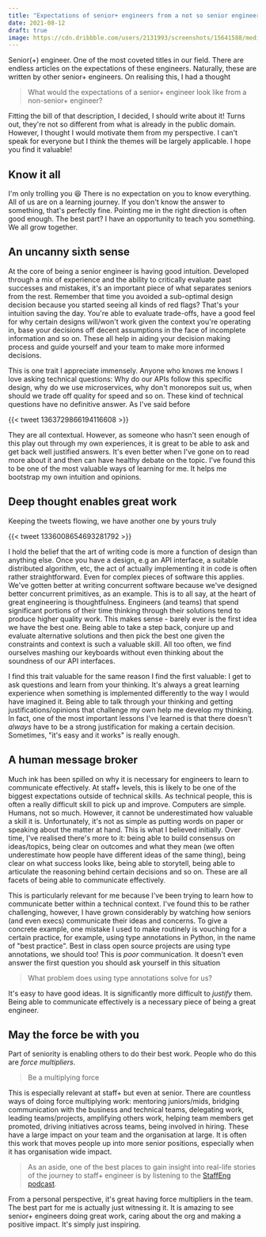 ```yaml
---
title: "Expectations of senior+ engineers from a not so senior engineer"
date: 2021-08-12
draft: true
image: https://cdn.dribbble.com/users/2131993/screenshots/15641588/media/0ced4fa58f04d8c855c082d8c8738eb1.png?compress=1&resize=400x300
---
```


Senior(+) engineer. One of the most coveted titles in our field. There are endless articles on the
expectations of these engineers. Naturally, these are written by other senior+ engineers. On realising
this, I had a thought

> What would the expectations of a senior+ engineer look like from a non-senior+ engineer?

Fitting the bill of that description, I decided, I should write about it! Turns out, they're not so
different from what is already in the public domain. However, I thought I would motivate them from my
perspective. I can't speak for everyone but I think the themes will be largely applicable. I hope you
find it valuable!

## Know it all

I'm only trolling you 😆 There is no expectation on you to know everything. All of us are on a learning
journey. If you don't know the answer to something, that's perfectly fine. Pointing me in the right direction
is often good enough. The best part? I have an opportunity to teach you something. We all grow together.

## An uncanny sixth sense

At the core of being a senior engineer is having good intuition. Developed through a mix of experience
and the ability to critically evaluate past successes and mistakes, it's an important piece of what separates
seniors from the rest. Remember that time you avoided a sub-optimal design decision because you started
seeing all kinds of red flags? That's your intuition saving the day. You're able to evaluate trade-offs,
have a good feel for why certain designs will/won't work given the context you're operating in, base
your decisions off decent assumptions in the face of incomplete information and so on. These all help
in aiding your decision making process and guide yourself and your team to make more informed decisions.

This is one trait I appreciate immensely. Anyone who knows me knows I love asking technical questions:
Why do our APIs follow this specific design, why do we use microservices, why don't monorepos suit us,
when should we trade off quality for speed and so on. These kind of technical questions have no definitive
answer. As I've said before

{{< tweet 1363729866194116608 >}}

They are all contextual. However, as someone who hasn't seen enough of this play out through my own
experiences, it is great to be able to ask and get back well justified answers. It's even better when
I've gone on to read more about it and then can have healthy debate on the topic. I've found this to
be one of the most valuable ways of learning for me. It helps me bootstrap my own intuition and opinions.

## Deep thought enables great work

Keeping the tweets flowing, we have another one by yours truly

{{< tweet 1336008654693281792 >}}

I hold the belief that the art of writing code is more a function of design than anything else. Once
you have a design, e.g an API interface, a suitable distributed algorithm, etc, the act of actually
implementing it in code is often rather straightforward. Even for complex pieces of software this
applies. We've gotten better at writing concurrent software because we've designed better concurrent
primitives, as an example. This is to all say, at the heart of great engineering is thoughtfulness.
Engineers (and teams) that spend significant portions of their time thinking through their solutions
tend to produce higher quality work. This makes sense - barely ever is the first idea we have the best
one. Being able to take a step back, conjure up and evaluate alternative solutions and then pick the
best one given the constraints and context is such a valuable skill. All too often, we find ourselves
mashing our keyboards without even thinking about the soundness of our API interfaces.

I find this trait valuable for the same reason I find the first valuable: I get to ask questions and
learn from your thinking. It's always a great learning experience when something is implemented
differently to the way I would have imagined it. Being able to talk through your thinking and getting
justifications/opinions that challenge my own help me develop my thinking. In fact, one of the most
important lessons I've learned is that there doesn't *always* have to be a strong justification for
making a certain decision. Sometimes, "it's easy and it works" is really enough.

## A human message broker

Much ink has been spilled on why it is necessary for engineers to learn to communicate effectively. At
staff+ levels, this is likely to be one of the biggest expectations outside of technical skills. As
technical people, this is often a really difficult skill to pick up and improve. Computers are simple.
Humans, not so much. However, it cannot be underestimated how valuable a skill it is. Unfortunately,
it's not as simple as putting words on paper or speaking about the matter at hand. This is what I
believed initially. Over time, I've realised there's more to it: being able to build consensus on
ideas/topics, being clear on outcomes and what they mean (we often underestimate how people have different
ideas of the same thing), being clear on what success looks like, being able to storytell, being able
to articulate the reasoning behind certain decisions and so on. These are all facets of being able to
communicate effectively.

This is particularly relevant for me because I've been trying to learn how to communicate better within
a technical context. I've found this to be rather challenging, however, I have grown considerably by
watching how seniors (and even execs) communicate their ideas and concerns. To give a concrete example,
one mistake I used to make routinely is vouching for a certain practice, for example, using type annotations
in Python, in the name of "best practice". Best in class open source projects are using type annotations,
we should too! This is *poor* communication. It doesn't even answer the first question you should ask
yourself in this situation

> What problem does using type annotations solve for us?

It's easy to have good ideas. It is significantly more difficult to *justify* them. Being able to communicate
effectively is a necessary piece of being a great engineer.

## May the force be with you

Part of seniority is enabling others to do their best work. People who do this are *force multipliers*.

> Be a multiplying force

This is especially relevant at staff+ but even at senior. There are countless ways of doing force
multiplying work: mentoring juniors/mids, bridging communication with the business and technical teams,
delegating work, leading teams/projects, amplifying others work, helping team members get promoted,
driving initiatives across teams, being involved in hiring. These have a large impact on your team
and the organisation at large. It is often this work that moves people up into more senior positions,
especially when it has organisation wide impact.

> As an aside, one of the best places to gain insight into real-life stories of the journey to
> staff+ engineer is by listening to the [StaffEng podcast](https://podcast.staffeng.com/).

From a personal perspective, it's great having force multipliers in the team. The best part for me is
actually just witnessing it. It is amazing to see senior+ engineers doing great work, caring about the
org and making a positive impact. It's simply just inspiring.
